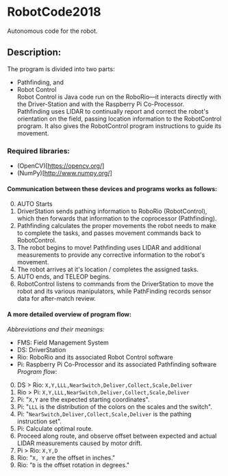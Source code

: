 # RobotCode2018
Autonomous code for the robot.
## Description:
The program is divided into two parts:
 - Pathfinding, and
 - Robot Control  
Robot Control is Java code run on the RoboRio—it interacts directly with the Driver-Station and with the Raspberry Pi Co-Processor.  
Pathfinding uses LIDAR to continually report and correct the robot's orientation on the field, passing location information to the RobotControl program. It also gives the RobotControl program instructions to guide its movement.  
### Required libraries:
 - (OpenCV)[https://opencv.org/]
 - (NumPy)[http://www.numpy.org/]
#### Communication between these devices and programs works as follows:
 0. AUTO Starts
 1. DriverStation sends pathing information to RoboRio (RobotControl), which then forwards that information to the coprocessor (Pathfinding).
 2. Pathfinding calculates the proper movements the robot needs to make to complete the tasks, and passes movement commands back to RobotControl.
 3. The robot begins to move! Pathfinding uses LIDAR and additional measurements to provide any corrective information to the robot's movement.
 4. The robot arrives at it's location / completes the assigned tasks.
 5. AUTO ends, and TELEOP begins.
 6. RobotControl listens to commands from the DriverStation to move the robot and its various manipulators, while PathFinding records sensor data for after-match review.
#### A more detailed overview of program flow:
*Abbreviations and their meanings:*
 - FMS: Field Management System
 - DS: DriverStation
 - Rio: RoboRio and its associated Robot Control software
 - Pi: Raspberry Pi Co-Processor and its associated Pathfinding software
*Program flow:*
 0. DS > Rio: `X,Y,LLL,NearSwitch,Deliver,Collect,Scale,Deliver`
 1. Rio > Pi: `X,Y,LLL,NearSwitch,Deliver,Collect,Scale,Deliver`
 2. Pi: "`X,Y` are the expected starting coordinates".
 3. Pi: "`LLL` is the distribution of the colors on the scales and the switch".
 4. Pi: "`NearSwitch,Deliver,Collect,Scale,Deliver` is the pathing instruction set".
 5. Pi: Calculate optimal route.
 6. Proceed along route, and observe offset between expected and actual LIDAR measurements caused by motor drift.
 7. Pi > Rio: `X,Y,D`
 8. Rio: "`X, Y` are the offset in inches."
 9. Rio: "`D` is the offset rotation in degrees."
